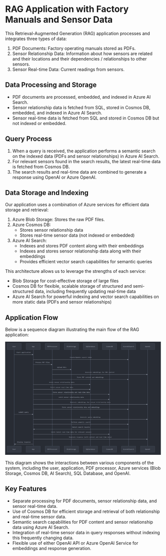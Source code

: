 # RAG Application with Factory Manuals and Sensor Data

This Retrieval-Augmented Generation (RAG) application processes and integrates three types of data:

1. PDF Documents: Factory operating manuals stored as PDFs.
2. Sensor Relationship Data: Information about how sensors are related and their locations and their dependencies / relationships to other sensors.
3. Sensor Real-time Data: Current readings from sensors.

## Data Processing and Storage

- PDF documents are processed, embedded, and indexed in Azure AI Search.
- Sensor relationship data is fetched from SQL, stored in Cosmos DB, embedded, and indexed in Azure AI Search.
- Sensor real-time data is fetched from SQL and stored in Cosmos DB but not indexed or embedded.

## Query Process

1. When a query is received, the application performs a semantic search on the indexed data (PDFs and sensor relationships) in Azure AI Search.
2. For relevant sensors found in the search results, the latest real-time data is fetched from Cosmos DB.
3. The search results and real-time data are combined to generate a response using OpenAI or Azure OpenAI.

## Data Storage and Indexing

Our application uses a combination of Azure services for efficient data storage and retrieval:

1. Azure Blob Storage: Stores the raw PDF files.
2. Azure Cosmos DB: 
   - Stores sensor relationship data
   - Stores real-time sensor data (not indexed or embedded)
3. Azure AI Search: 
   - Indexes and stores PDF content along with their embeddings
   - Indexes and stores sensor relationship data along with their embeddings
   - Provides efficient vector search capabilities for semantic queries

This architecture allows us to leverage the strengths of each service:
- Blob Storage for cost-effective storage of large files
- Cosmos DB for flexible, scalable storage of structured and semi-structured data, including frequently updating real-time data
- Azure AI Search for powerful indexing and vector search capabilities on more static data (PDFs and sensor relationships)

## Application Flow

Below is a sequence diagram illustrating the main flow of the RAG application:

![RAG Application Sequence Diagram](sequence-diagram.PNG)

This diagram shows the interactions between various components of the system, including the user, application, PDF processor, Azure services (Blob Storage, Cosmos DB, AI Search), SQL Database, and OpenAI.

## Key Features

- Separate processing for PDF documents, sensor relationship data, and sensor real-time data.
- Use of Cosmos DB for efficient storage and retrieval of both relationship and real-time sensor data.
- Semantic search capabilities for PDF content and sensor relationship data using Azure AI Search.
- Integration of real-time sensor data in query responses without indexing this frequently changing data.
- Flexible use of either OpenAI API or Azure OpenAI Service for embeddings and response generation.

